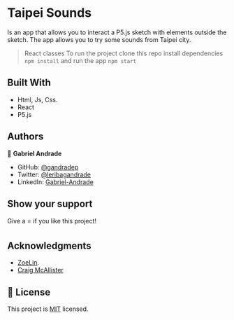# Taipei Sounds
Is an app that allows you to interact a P5.js sketch with elements outside the sketch. The app allows you to try some sounds from Taipei city.
> React classes
> To run the project clone this repo install dependencies `npm install` and run the app `npm start`

## Built With

- Html, Js, Css.
- React
- P5.js

## Authors

👤 **Gabriel Andrade**

- GitHub: [@gandradep](https://github.com/gandradep)
- Twitter: [@leribagandrade](https://twitter.com/leribagandrade)
- LinkedIn: [Gabriel-Andrade](https://www.linkedin.com/in/gabriel-andrade-silla-turca/)


## Show your support

Give a ⭐️ if you like this project!

## Acknowledgments
- [ZoeLin](https://www.nagretshei.com/).
- [Craig McAllister](https://cryomusic.com/)

## 📝 License
This project is [MIT](./LICENSE) licensed.